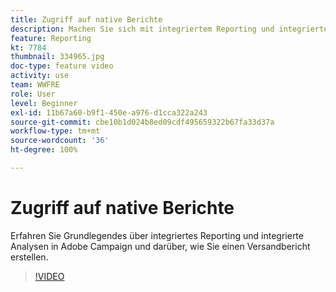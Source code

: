 ```yaml
---
title: Zugriff auf native Berichte
description: Machen Sie sich mit integriertem Reporting und integrierter Analyse vertraut und erfahren Sie, wie Sie einen Versandbericht erstellen.
feature: Reporting
kt: 7784
thumbnail: 334965.jpg
doc-type: feature video
activity: use
team: WWFRE
role: User
level: Beginner
exl-id: 11b67a60-b9f1-450e-a976-d1cca322a243
source-git-commit: cbe10b1d024b8ed09cdf495659322b67fa33d37a
workflow-type: tm+mt
source-wordcount: '36'
ht-degree: 100%

---
```


# Zugriff auf native Berichte

Erfahren Sie Grundlegendes über integriertes Reporting und integrierte Analysen in Adobe Campaign und darüber, wie Sie einen Versandbericht erstellen.

>[!VIDEO](https://video.tv.adobe.com/v/334965?quality=12)
